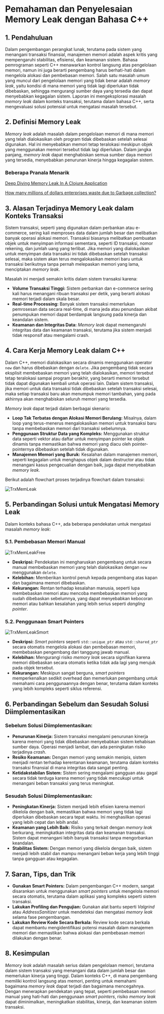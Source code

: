 # Pemahaman dan Penyelesaian Memory Leak dengan Bahasa C++

## 1. Pendahuluan

Dalam pengembangan perangkat lunak, terutama pada sistem yang menangani transaksi finansial, manajemen memori adalah aspek kritis yang mempengaruhi stabilitas, efisiensi, dan keamanan sistem. Bahasa pemrograman seperti C++ menawarkan kontrol langsung atas pengelolaan memori, namun ini juga berarti pengembang harus berhati-hati dalam mengelola alokasi dan pembebasan memori. Salah satu masalah umum yang muncul dari pengelolaan memori yang tidak benar adalah *memory leak*, yaitu kondisi di mana memori yang tidak lagi diperlukan tidak dibebaskan, sehingga mengurangi sumber daya yang tersedia dan dapat menyebabkan kegagalan sistem. Laporan ini mengeksplorasi masalah *memory leak* dalam konteks transaksi, terutama dalam bahasa C++, serta mengevaluasi solusi potensial untuk mengatasi masalah tersebut.

## 2. Definisi Memory Leak

*Memory leak* adalah masalah dalam pengelolaan memori di mana memori yang telah dialokasikan oleh program tidak dibebaskan setelah selesai digunakan. Hal ini menyebabkan memori tetap teralokasi meskipun objek yang menggunakan memori tersebut tidak lagi diperlukan. Dalam jangka panjang, *memory leak* dapat menghabiskan semua sumber daya memori yang tersedia, menyebabkan penurunan kinerja hingga kegagalan sistem.

### Beberapa Pranala Menarik

[Deep Diving Memory Leak In A Clojure Application](https://blog.gojek.io/deep-diving-memory-leak-in-a-clojure-application/)

[How many millions of dollars enterprises waste due to Garbage collection?](https://medium.com/@marketing_864/how-many-millions-of-dollars-enterprises-waste-due-to-garbage-collection-737993df259a)

## 3. Alasan Terjadinya Memory Leak dalam Konteks Transaksi

Sistem transaksi, seperti yang digunakan dalam perbankan atau e-commerce, sering kali memproses data dalam jumlah besar dan melibatkan banyak operasi alokasi memori. Transaksi biasanya melibatkan pembuatan objek untuk menyimpan informasi sementara, seperti ID transaksi, nomor rekening, dan jumlah uang yang terlibat. Jika memori yang dialokasikan untuk menyimpan data transaksi ini tidak dibebaskan setelah transaksi selesai, maka sistem akan terus mengalokasikan memori baru untuk transaksi berikutnya tanpa pernah melepaskan memori yang lama, menciptakan *memory leak*.

Masalah ini menjadi semakin kritis dalam sistem transaksi karena:

- **Volume Transaksi Tinggi:** Sistem perbankan dan e-commerce sering kali harus menangani ribuan transaksi per detik, yang berarti alokasi memori terjadi dalam skala besar.
- **Real-time Processing:** Banyak sistem transaksi memerlukan pemrosesan data secara real-time, di mana jeda atau penundaan akibat penumpukan memori dapat berdampak langsung pada kinerja dan keandalan sistem.
- **Keamanan dan Integritas Data:** *Memory leak* dapat memengaruhi integritas data dan keamanan transaksi, terutama jika sistem menjadi tidak responsif atau mengalami crash.

## 4. Cara Kerja Memory Leak dalam C++

Dalam C++, memori dialokasikan secara dinamis menggunakan operator `new` dan harus dibebaskan dengan `delete`. Jika pengembang tidak secara eksplisit membebaskan memori yang telah dialokasikan, memori tersebut tetap teralokasi sampai program berakhir, yang berarti memori tersebut tidak dapat digunakan kembali untuk operasi lain. Dalam sistem transaksi, jika memori untuk data transaksi tidak dibebaskan setelah transaksi selesai, maka setiap transaksi baru akan menumpuk memori tambahan, yang pada akhirnya akan menghabiskan seluruh memori yang tersedia.

*Memory leak* dapat terjadi dalam berbagai skenario:

- **Loop Tak Terbatas dengan Alokasi Memori Berulang:** Misalnya, dalam loop yang terus-menerus mengalokasikan memori untuk transaksi baru tanpa membebaskan memori dari transaksi sebelumnya.
- **Penggunaan Struktur Data yang Kompleks:** Menggunakan struktur data seperti vektor atau daftar untuk menyimpan pointer ke objek dinamis tanpa memastikan bahwa memori yang diacu oleh pointer-pointernya dibebaskan setelah tidak digunakan.
- **Manajemen Memori yang Buruk:** Kesalahan dalam manajemen memori, seperti kegagalan untuk menghapus objek dalam destructor atau tidak menangani kasus pengecualian dengan baik, juga dapat menyebabkan *memory leak*.

Berikut adalah flowchart proses terjadinya flowchart dalam transaksi:

![TrxMemLeak](https://github.com/user-attachments/assets/ae7f7fb0-209a-40f2-aad9-dc3f01cc0caf)




## 5. Perbandingan Solusi untuk Mengatasi Memory Leak

Dalam konteks bahasa C++, ada beberapa pendekatan untuk mengatasi masalah *memory leak*:

### 5.1. Pembebasan Memori Manual

![TrxMemLeakFree](https://github.com/user-attachments/assets/4ac42075-06a3-4aac-9973-f2f8d65d5925)

- **Deskripsi:** Pendekatan ini mengharuskan pengembang untuk secara manual membebaskan memori yang telah dialokasikan dengan `new` menggunakan `delete`.
- **Kelebihan:** Memberikan kontrol penuh kepada pengembang atas kapan dan bagaimana memori dibebaskan.
- **Kekurangan:** Rentan terhadap kesalahan manusia, seperti lupa membebaskan memori atau mencoba membebaskan memori yang sudah dibebaskan sebelumnya, yang dapat menyebabkan kebocoran memori atau bahkan kesalahan yang lebih serius seperti *dangling pointer*.

### 5.2. Penggunaan Smart Pointers

![TrxMemLeakSmort](https://github.com/user-attachments/assets/6ad29682-f819-41f3-b10c-dd9beccab11d)

- **Deskripsi:** *Smart pointers* seperti `std::unique_ptr` atau `std::shared_ptr` secara otomatis mengelola alokasi dan pembebasan memori, membebaskan pengembang dari tanggung jawab manual.
- **Kelebihan:** Mengurangi risiko *memory leak* secara signifikan karena memori dibebaskan secara otomatis ketika tidak ada lagi yang merujuk pada objek tersebut.
- **Kekurangan:** Meskipun sangat berguna, *smart pointers* memperkenalkan sedikit overhead dan memerlukan pengembang untuk memahami cara penggunaannya dengan benar, terutama dalam konteks yang lebih kompleks seperti siklus referensi.

## 6. Perbandingan Sebelum dan Sesudah Solusi Diimplementasikan

### Sebelum Solusi Diimplementasikan:
- **Penurunan Kinerja:** Sistem transaksi mengalami penurunan kinerja karena memori yang tidak dibebaskan menyebabkan sistem kehabisan sumber daya. Operasi menjadi lambat, dan ada peningkatan risiko terjadinya *crash*.
- **Resiko Keamanan:** Dengan memori yang semakin menipis, sistem menjadi rentan terhadap kerentanan keamanan, terutama dalam konteks transaksi finansial di mana integritas data sangat penting.
- **Ketidakstabilan Sistem:** Sistem sering mengalami gangguan atau gagal secara tidak terduga karena memori yang tidak mencukupi untuk menangani beban transaksi yang terus meningkat.

### Sesudah Solusi Diimplementasikan:
- **Peningkatan Kinerja:** Sistem menjadi lebih efisien karena memori dikelola dengan baik, memastikan bahwa memori yang tidak lagi diperlukan dibebaskan secara tepat waktu. Ini menghasilkan operasi yang lebih cepat dan lebih andal.
- **Keamanan yang Lebih Baik:** Risiko yang terkait dengan *memory leak* berkurang, meningkatkan integritas data dan keamanan transaksi. Sistem dapat menangani lebih banyak transaksi tanpa mengorbankan keandalan.
- **Stabilitas Sistem:** Dengan memori yang dikelola dengan baik, sistem menjadi lebih stabil dan mampu menangani beban kerja yang lebih tinggi tanpa gangguan atau kegagalan.

## 7. Saran, Tips, dan Trik

- **Gunakan Smart Pointers:** Dalam pengembangan C++ modern, sangat disarankan untuk menggunakan *smart pointers* untuk mengelola memori secara otomatis, terutama dalam aplikasi yang kompleks seperti sistem transaksi.
- **Lakukan Profiling dan Pengujian:** Gunakan alat bantu seperti *Valgrind* atau *AddressSanitizer* untuk mendeteksi dan mengatasi *memory leak* selama fase pengembangan.
- **Lakukan Review Kode Secara Berkala:** Review kode secara berkala dapat membantu mengidentifikasi potensi masalah dalam manajemen memori dan memastikan bahwa alokasi dan pembebasan memori dilakukan dengan benar.

## 8. Kesimpulan

*Memory leak* adalah masalah serius dalam pengelolaan memori, terutama dalam sistem transaksi yang menangani data dalam jumlah besar dan memerlukan kinerja yang tinggi. Dalam konteks C++, di mana pengembang memiliki kontrol langsung atas memori, penting untuk memahami bagaimana *memory leak* dapat terjadi dan bagaimana mencegahnya. Dengan menerapkan pendekatan yang tepat, seperti pembebasan memori manual yang hati-hati dan penggunaan *smart pointers*, risiko *memory leak* dapat diminimalkan, meningkatkan stabilitas, kinerja, dan keamanan sistem transaksi.
